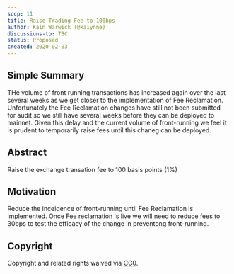```yaml
---
sccp: 11
title: Raise Trading Fee to 100bps
author: Kain Warwick (@kaiynne)
discussions-to: TBC
status: Proposed
created: 2020-02-03
---
```


## Simple Summary
<!--"If you can't explain it simply, you don't understand it well enough." Provide a simplified and layman-accessible explanation of the SCCP.-->
THe volume of front running transactions has increased again over the last several weeks as we get closer to the implementation of Fee Reclamation. Unfortunately the Fee Reclamation changes have still not been submitted for audit so we still have several weeks before they can be deployed to mainnet. Given this delay and the current volume of front-running we feel it is prudent to temporarily raise fees until this chaneg can be deployed.

## Abstract
<!--A short (~200 word) description of the variable change proposed.-->
Raise the exchange transation fee to 100 basis points (1%)

## Motivation
<!--The motivation is critical for SCCPs that want to update variables within Synthetix. It should clearly explain why the existing variable is not incentive aligned. SCCP submissions without sufficient motivation may be rejected outright.-->
Reduce the inceidence of front-running until Fee Reclamation is implemented. Once Fee reclamation is live we will need to reduce fees to 30bps to test the efficacy of the change in preventong front-running.

## Copyright
Copyright and related rights waived via [CC0](https://creativecommons.org/publicdomain/zero/1.0/).

